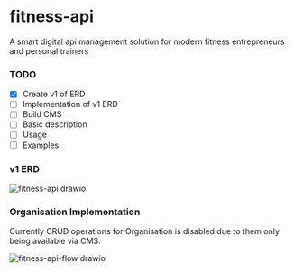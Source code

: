 # fitness-api

A smart digital api management solution for modern fitness entrepreneurs and personal trainers

### TODO
- [x] Create v1 of ERD
- [ ] Implementation of v1 ERD
- [ ] Build CMS
- [ ] Basic description
- [ ] Usage
- [ ] Examples

### v1 ERD

![fitness-api drawio](https://user-images.githubusercontent.com/22980168/213450034-5e7e57e0-b11f-4c2b-817a-076217191572.png)

### Organisation Implementation

Currently CRUD operations for Organisation is disabled due to them only being available via CMS.

![fitness-api-flow drawio](https://user-images.githubusercontent.com/22980168/214027316-6e5a4f6b-5341-4308-bf60-bcc902dcbfd8.png)

